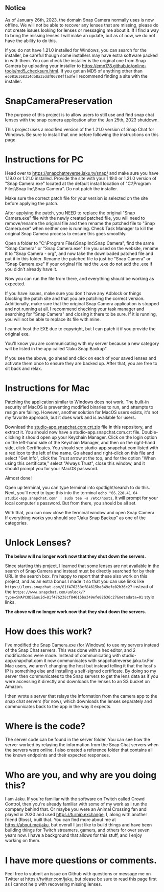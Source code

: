 ## Notice
   As of January 26th, 2023, the domain Snap Camera normally uses is now offline. We will not be able to recover any lenses that are missing, please do not create issues looking for lenses or messaging me about it. If I find a way to bring the missing lenses I will make an update, but as of now, we do not have the ability to do this. 

   If you do not have 1.21.0 installed for Windows, you can search for the installer, be careful though some installers may have extra software packed in with them. You can check the installer is the original one from Snap Camera by uploading your installer to https://emn178.github.io/online-tools/md5_checksum.html. If you get an MD5 of anything other than `ec0816368314db8a35ddf06784ffadfe` I recommend finding a site with the installer.


# SnapCameraPreservation
The purpose of this project is to allow users to still use and find snap chat lenses with the snap camera application after the Jan 25th, 2023 shutdown.

This project uses a modified version of the 1.21.0 version of Snap Chat for Windows. Be sure to install that one before following the instructions on this page.

# Instructions for PC
Head over to https://snapchatreverse.jaku.tv/snap/ and make sure you have 1.19.0 or 1.21.0 installed. Provide the site with your 1.19.0 or 1.21.0 version of "Snap Camera.exe" located at the default install location of "C:\Program Files\Snap Inc\Snap Camera". Do not patch the installer. 

Make sure the correct patch file for your version is selected on the site before applying the patch. 

After applying the patch, you NEED to replace the original "Snap Camera.exe" file with the newly created patched file, you will need to remove/rename the original file and then rename the patched file to "Snap Camera.exe" when neither one is running. Check Task Manager to kill the original Snap Camera process to ensure this goes smoothly.

Open a folder to "C:\Program Files\Snap Inc\Snap Camera", find the same "Snap Camera" or "Snap Camera.exe" file you used on the website, rename it to "Snap Camera - org", and now take the downloaded patched file and put it in this folder. Rename the patched file to just be "Snap Camera" or "Snap Camera.exe" if your original file had the .exe do not add the .exe if you didn't already have it.

Now you can run the file from there, and everything should be working as expected.


If you have issues, make sure you don't have any Adblock or things blocking the patch site and that you are patching the correct version. Additionally, make sure that the original Snap Camera application is stopped and not running at all. I recommend checking your task manager and searching for "Snap Camera" and closing it there to be sure. If it is running, you will not be able to replace its file with mine.

I cannot host the EXE due to copyright, but I can patch it if you provide the original exe.

You'll know you are communicating with my server because a new category will be listed in the app called "Jaku Snap Backup".

If you see the above, go ahead and click on each of your saved lenses and activate them once to ensure they are backed up. After that, you are free to sit back and relax.

# Instructions for Mac
Patching the application similar to Windows does not work. The built-in security of MacOS is preventing modified binaries to run, and attempts to resign are failing. However, another solution for MacOS users exists, it's not my favorite approach, but it does work and is available for users.

Download the [studio-app.snapchat.com.crt.zip](https://github.com/jaku/SnapCameraPreservation/raw/main/studio-app.snapchat.com.zip) file in this repository, and extract it. You should now have a studio-app.snapchat.com.crt file. Double-clicking it should open up your Keychain Manager. Click on the login option on the left-hand side of the Keychain Manager, and then on the right-hand side, click Certificates. You should see studio-app.snapchat.com listed with a red icon to the left of the name. Go ahead and right-click on this file and select "Get Info", click the Trust arrow at the top, and for the option "When using this certificate," select "Always Trust", close this window, and it should prompt you for your MacOS password.

Almost done!

Open up terminal, you can type terminal into spotlight/search to do this. Next, you'll need to type this into the terminal ```echo "66.228.41.64    studio-app.snapchat.com" | sudo tee -a /etc/hosts```, it will prompt for your local computer's password. But from there, you should be all set.

With that, you can now close the terminal window and open Snap Camera. If everything works you should see "Jaku Snap Backup" as one of the categories.

# Unlock Lenses?
**The below will no longer work now that they shut down the servers.**

Since starting this project, I learned that some lenses are not available in the search of Snap Camera and instead must be directly searched for by their URL in the search box. I'm happy to report that these also work on this project, and as an extra bonus I made it so that you can use links like ``https://lens.snapchat.com/81f476238cf84615ba349efe82b36c27`` instead of the ``https://www.snapchat.com/unlock/?type=SNAPCODE&uuid=81f476238cf84615ba349efe82b36c27&metadata=01`` style links. 

**The above will no longer work now that they shut down the servers.**

# How does this work?
I've modified the Snap Camera.exe (for Windows) to use my servers instead of the Snap Chat servers. This was done with a hex editor, and 2 modifications were made. Instead of communicating with studio-app.snapchat.com it now communicates with snapchatreverse.jaku.tv.For Mac users, we aren't changing the host but instead telling it that the host's IP is something else and installing a self-signed certificate. By doing so my server then communicates to the Snap servers to get the lens data as if you were accessing it directly and downloads the lenses to an S3 bucket on Amazon. 

I then wrote a server that relays the information from the camera app to the snap chat servers (for now), which downloads the lenses separately and communicates back to the app in the way it expects.  


# Where is the code?
The server code can be found in the server folder. You can see how the server worked by relaying the information from the Snap Chat servers when the servers were online. I also created a reference folder that contains all the known endpoints and their expected responses.

# Who are you, and why are you doing this?
I am Jaku. If you're familiar with the software on Twitch called Crowd Control, then you're already familiar with some of my work as I run the company behind that. Or maybe you were an Animal Crossing fan and played in 2020 and used https://turnip.exchange, I, along with another friend (Ross), built that. You can find more about me at https://about.me/jaku, but overall I just like to build things and have been building things for Twitch streamers, gamers, and others for over seven years now. I have a background that allows for this stuff, and I enjoy working on them. 


# I have more questions or comments.
Feel free to submit an issue on Github with questions or message me on Twitter at https://twitter.com/jaku, but please be sure to read this page first as I cannot help with recovering missing lenses. 
